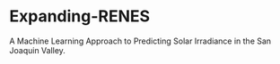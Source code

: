 # Expanding-RENES
A Machine Learning Approach to Predicting Solar Irradiance in the San Joaquin Valley.
